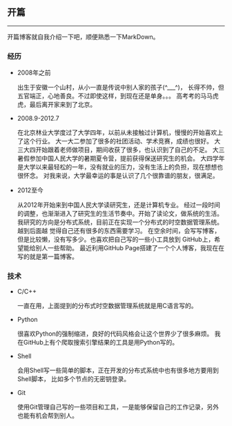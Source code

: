 ## 开篇 

----------------------------------------------------------

开篇博客就自我介绍一下吧，顺便熟悉一下MarkDown。

### 经历

* 2008年之前

  出生于安徽一个山村，从小一直是传说中别人家的孩子(^___^)，
  长得不帅，但五官端正，心地善良。不过即使这样，到现在还是单身。。。
  高考考的马马虎虎，最后离开家来到了北京。

* 2008.9-2012.7

  在北京林业大学度过了大学四年，以前从未接触过计算机，慢慢的开始喜欢上了这个行业。
  大一大二参加了很多的社团活动、学术竞赛，成绩也很好。
  大三大四开始跟着老师做项目，期间收获了很多，也认识到了自己的不足。
  大三暑假参加中国人民大学的暑期夏令营，提前获得保送研究生的机会。
  大四学年是大学以来最轻松的一年，没有就业的压力，没有生活上的负担，现在想想也很怀念。
  对我来说，大学最幸运的事是认识了几个很靠谱的朋友，很满足。

* 2012至今
  
  从2012年开始来到中国人民大学读研究生，还是计算机专业。
  经过一段时间的调整，也渐渐进入了研究生的生活节奏中。开始了读论文，做系统的生活。
  我研究的方向是分布式系统，目前正在实现一个分布式的时空数据管理系统。越到后面越
  觉得自己还有很多的东西需要学习。
  在空余时间，会写写博客，但是比较懒，没有写多少。也喜欢把自己写的一些小工具放到
  GitHub上，希望能给别人一些帮助。
  最近利用GitHub Page搭建了一个个人博客，我现在在写的就是第一篇博客。

### 技术

* C/C++
  
  一直在用，上面提到的分布式时空数据管理系统就是用C语言写的。

* Python
  
  很喜欢Python的强制缩进，良好的代码风格会让这个世界少了很多麻烦。
  我在GitHub上有个爬取搜索引擎结果的工具是用Python写的。

* Shell 

  会用Shell写一些简单的脚本，正在开发的分布式系统中也有很多地方要用到Shell脚本，
  比如多个节点的无密钥登录。 

* Git
  
  使用Git管理自己写的一些项目和工具，一是能够保留自己的工作记录，另外也能有机会帮到别人。



